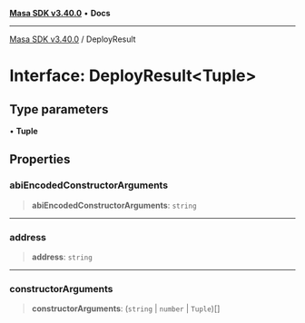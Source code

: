 [**Masa SDK v3.40.0**](../README.md) • **Docs**

***

[Masa SDK v3.40.0](../globals.md) / DeployResult

# Interface: DeployResult\<Tuple\>

## Type parameters

• **Tuple**

## Properties

### abiEncodedConstructorArguments

> **abiEncodedConstructorArguments**: `string`

***

### address

> **address**: `string`

***

### constructorArguments

> **constructorArguments**: (`string` \| `number` \| `Tuple`)[]
